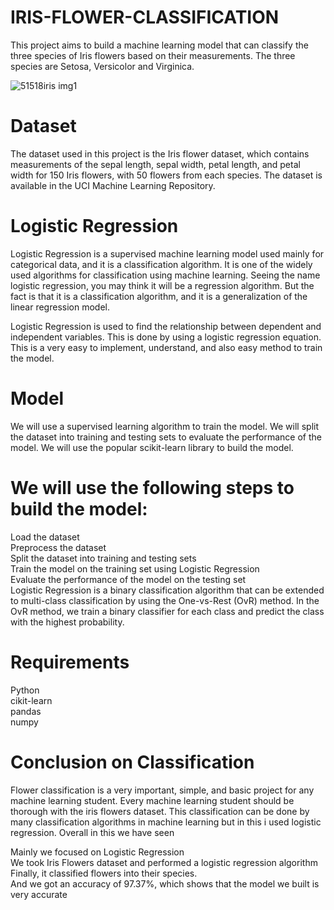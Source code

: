 # IRIS-FLOWER-CLASSIFICATION
                                                                              
This project aims to build a machine learning model that can classify the three species of Iris flowers based on their measurements. The three species are Setosa, Versicolor and Virginica.

![51518iris img1](https://user-images.githubusercontent.com/120399980/234676915-7184753a-10de-4922-8300-80f2433fb2a4.png)

# Dataset
The dataset used in this project is the Iris flower dataset, which contains measurements of the sepal length, sepal width, petal length, and petal width for 150 Iris flowers, with 50 flowers from each species. The dataset is available in the UCI Machine Learning Repository.



# Logistic Regression                                      
Logistic Regression is a supervised machine learning model used mainly for categorical data, and it is a classification algorithm. It is one of the widely used algorithms for classification using machine learning. Seeing the name logistic regression, you may think it will be a regression algorithm. But the fact is that it is a classification algorithm, and it is a generalization of the linear regression model.                                   
                              
Logistic Regression is used to find the relationship between dependent and independent variables. This is done by using a logistic regression equation. This is a very easy to implement, understand, and also easy method to train the model.


# Model
We will use a supervised learning algorithm to train the model. We will split the dataset into training and testing sets to evaluate the performance of the model. We will use the popular scikit-learn library to build the model. 

# We will use the following steps to build the model:                
Load the dataset                            
Preprocess the dataset                                  
Split the dataset into training and testing sets                            
Train the model on the training set using Logistic Regression                                 
Evaluate the performance of the model on the testing set                            
Logistic Regression is a binary classification algorithm that can be extended to multi-class classification by using the One-vs-Rest (OvR) method. In the OvR method, we train a binary classifier for each class and predict the class with the highest probability.                         

# Requirements
Python       
cikit-learn     
pandas         
numpy           


# Conclusion on Classification                                   
Flower classification is a very important, simple, and basic project for any machine learning student. Every machine learning student should be thorough with the iris flowers dataset. This classification can be done by many classification algorithms in machine learning but in this i used logistic regression. Overall in this  we have seen

Mainly we focused on Logistic Regression              
We took Iris Flowers dataset and performed a logistic regression algorithm                
Finally, it classified flowers into their species.               
And we got an accuracy of 97.37%, which shows that the model we built is very accurate                     
